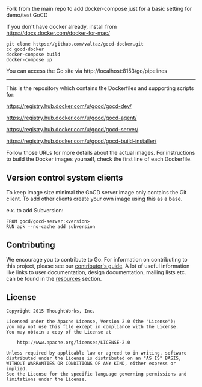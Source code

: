 Fork from the main repo to add docker-compose just for a basic setting for demo/test GoCD

If you don't have docker already, install from
https://docs.docker.com/docker-for-mac/


```
git clone https://github.com/valtaz/gocd-docker.git
cd gocd-docker
docker-compose build
docker-compose up
```

You can access the Go site via http://localhost:8153/go/pipelines

----------------------------------------------------------------------


This is the repository which contains the Dockerfiles and supporting scripts for:

https://registry.hub.docker.com/u/gocd/gocd-dev/

https://registry.hub.docker.com/u/gocd/gocd-agent/

https://registry.hub.docker.com/u/gocd/gocd-server/

https://registry.hub.docker.com/u/gocd/gocd-build-installer/

Follow those URLs for more details about the actual images. For instructions to build the Docker images yourself, check
the first line of each Dockerfile.

## Version control system clients

To keep image size minimal the GoCD server image only contains the Git client. To add other clients create your own image using this as a base.

e.x. to add Subversion:
```
FROM gocd/gocd-server:<version>
RUN apk --no-cache add subversion
```


## Contributing

We encourage you to contribute to Go. For information on contributing to this project, please see our [contributor's guide](http://www.go.cd/contribute).
A lot of useful information like links to user documentation, design documentation, mailing lists etc. can be found in the [resources](http://www.go.cd/community/resources.html) section.

## License

```plain
Copyright 2015 ThoughtWorks, Inc.

Licensed under the Apache License, Version 2.0 (the "License");
you may not use this file except in compliance with the License.
You may obtain a copy of the License at

    http://www.apache.org/licenses/LICENSE-2.0

Unless required by applicable law or agreed to in writing, software
distributed under the License is distributed on an "AS IS" BASIS,
WITHOUT WARRANTIES OR CONDITIONS OF ANY KIND, either express or implied.
See the License for the specific language governing permissions and
limitations under the License.
```
